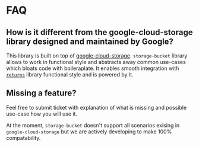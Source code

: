 # FAQ

## How is it different from the google-cloud-storage library designed and maintained by Google?

This library is built on top of [google-cloud-storage](google-cloud-storage). `storage-bucket` library allows to work in functional style and abstracts away common use-cases which bloats code with boileraplate. It enables smooth integration with [`returns`](https://github.com/dry-python/returns) library functional style and is powered by it.

## Missing a feature?

Feel free to submit ticket with explanation of what is missing and possible use-case how you will use it.

At the moment, `storage-bucket` doesn't support all scenarios exising in `google-cloud-storage` but we are actively developing to make 100% compatability.
